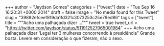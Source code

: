 
+++
author = "Jaydson Gomes"
categories = ["tweet"]
date = "Tue Sep 16 16:20:31 +0000 2014"
draft = false
image = "No media found for this Tweet"
slug = "39882efceef819da1fd321c3073253c25e79ed86"
tags = ["tweet"]
title = """Acho uma palhaçada dizer ..."""
tweet = true
tweet_url = "https://twitter.com/jaydson/status/511912527065001984"
+++
Acho uma palhaçada dizer 'Legal ter 3 mulheres concorrendo à presidência" Grande bosta. Levem em consideração o que fizeram, não o sexo.
